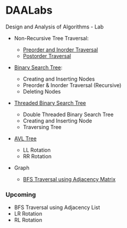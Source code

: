 # DAALabs
Design and Analysis of Algorithms - Lab

* Non-Recursive Tree Traversal:
    * [Preorder and Inorder Traversal](/nr-traversal.c)
    * [Postorder Traversal](/nr-postorder.c)

* [Binary Search Tree](/bst.c):
    * Creating and Inserting Nodes
    * Preorder & Inorder Traversal (Recursive)
    * Deleting Nodes

* [Threaded Binary Search Tree](/tbst.c)
    * Double Threaded Binary Search Tree
    * Creating and Inserting Node
    * Traversing Tree

* [AVL Tree](/avl-tree.c)
    * LL Rotation
    * RR Rotation

* Graph
    * [BFS Traversal using Adjacency Matrix](/adjacency_matrix.c)

### Upcoming
* BFS Traversal using Adjacency List
* LR Rotation
* RL Rotation
